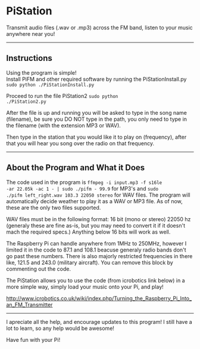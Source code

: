 # PiStation
Transmit audio files (.wav or .mp3) across the FM band, listen to your music anywhere near you!

--------------
Instructions
--------------

Using the program is simple!  
Install PiFM and other required software by running the PiStationInstall.py <code>sudo python ./PiStationInstall.py</code>  

Proceed to run the file PiStation2 <code>sudo python ./PiStation2.py</code>  

After the file is up and running you will be asked to type in the song name (filename), be sure you DO NOT type in the path, you only need to type in the filename (with the extension MP3 or WAV).  

Then type in the station that you would like it to play on (frequency), after that you will hear you song over the radio on that frequency.

--------------
About the Program and What it Does
--------------

The code used in the program is <code>ffmpeg -i input.mp3 -f s16le -ar 22.05k -ac 1 - | sudo ./pifm - 99.9</code> for MP3's and <code>sudo ./pifm left_right.wav 103.3 22050 stereo</code> for WAV files.  The program will automatically decide weather to play it as a WAV or MP3 file.  As of now, these are the only two files supported.  

WAV files must be in the following format: 16 bit (mono or stereo) 22050 hz (generaly these are fine as-is, but you may need to convert it if it doesn't mach the required specs.)  Anything below 16 bits will work as well.

The Raspberry Pi can handle anywhere from 1MHz to 250MHz, however I limited it in the code to 87.1 and 108.1 beacuse generaly radio bands don't go past these numbers.  There is also majorly restricted frequencies in there like, 121.5 and 243.0 (military aircraft).  You can remove this block by commenting out the code.

The PiStation allows you to use the code (from icrobotics link below) in a more simple way, simply load your music
onto your Pi, and play!

http://www.icrobotics.co.uk/wiki/index.php/Turning_the_Raspberry_Pi_Into_an_FM_Transmitter

--------------

I apreciate all the help, and encourage updates to this program!  I still have a lot to learn, so any help would be awesome!

Have fun with your Pi!
